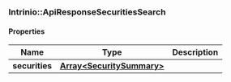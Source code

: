 

[//]: # (CLASS:Intrinio::ApiResponseSecuritiesSearch)

[//]: # (KIND:object)

### Intrinio::ApiResponseSecuritiesSearch

#### Properties

[//]: # (START_DEFINITION)

Name | Type | Description
------------ | ------------- | -------------
**securities** | [**Array&lt;SecuritySummary&gt;**](SecuritySummary.md) |  &nbsp;

[//]: # (END_DEFINITION)


[//]: # (CONTAINED_CLASS:Intrinio::SecuritySummary)



